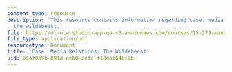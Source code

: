 ```yaml
---
content_type: resource
description: 'This resource contains information regarding case: media relations:
  the wildebeest.'
file: https://ol-ocw-studio-app-qa.s3.amazonaws.com/courses/15-279-management-communication-for-undergraduates-fall-2012/69af0a5b891dae682cfaf1dd6b64bf0b_MIT15_279F12_wldbstCase.pdf
file_type: application/pdf
resourcetype: Document
title: 'Case: Media Relations: The Wildebeest'
uid: 69af0a5b-891d-ae68-2cfa-f1dd6b64bf0b
---
```

